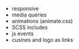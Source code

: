 - responsive
- media queries
- animations (animate.css)
- SCSS includes
- js events
- cusines and logo as links